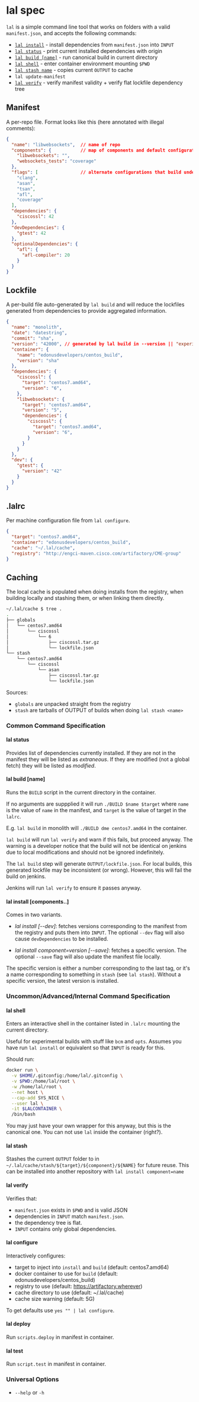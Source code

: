 # lal spec
`lal` is a simple command line tool that works on folders with a valid `manifest.json`, and accepts the following commands:

- [`lal install`](#lal-install-components) - install dependencies from `manifest.json` into `INPUT`
- [`lal status`](#lal-status) - print current installed dependencies with origin
- [`lal build [name]`](#lal-build-name) - run canonical build in current directory
- [`lal shell`](#lal-shell) - enter container environment mounting `$PWD`
- [`lal stash name`](#lal-stash-name) - copies current `OUTPUT` to cache
- `lal update-manifest`
- [`lal verify`](#lal-verify) - verify manifest validity + verify flat lockfile dependency tree

## Manifest
A per-repo file. Format looks like this (here annotated with illegal comments):

```json
{
  "name": "libwebsockets",  // name of repo
  "components": {           // map of components and default configuration
    "libwebsockets": "",
    "websockets_tests": "coverage"
  },
  "flags": [                // alternate configurations that build understands
    "clang",
    "asan",
    "tsan",
    "afl",
    "coverage"
  ],
  "dependencies": {
    "ciscossl": 42
  },
  "devDependencies": {
    "gtest": 42
  },
  "optionalDependencies": {
    "afl": {
      "afl-compiler": 20
    }
  }
}
```

## Lockfile
A per-build file auto-generated by `lal build` and will reduce the lockfiles generated from dependencies to provide aggregated information.

```json
{
  "name": "monolith",
  "date": "datestring",
  "commit": "sha",
  "version": "42000", // generated by lal build in --version || "experimental"
  "container": {
    "name": "edonusdevelopers/centos_build",
    "version": "sha"
  },
  "dependencies": {
    "ciscossl": {
      "target": "centos7.amd64",
      "version": "6",
    },
    "libwebsockets": {
      "target": "centos7.amd64",
      "version": "5",
      "dependencies": {
        "ciscossl": {
          "target": "centos7.amd64",
          "version": "6",
        }
      }
    }
  },
  "dev": {
    "gtest": {
      "version": "42"
    }
  }
}
```

## .lalrc
Per machine configuration file from `lal configure`.

```json
{
  "target": "centos7.amd64",
  "container": "edonusdevelopers/centos_build",
  "cache": "~/.lal/cache",
  "registry": "http://engci-maven.cisco.com/artifactory/CME-group"
}
```

## Caching
The local cache is populated when doing installs from the registry, when building locally and stashing them, or when linking them directly.

```sh
~/.lal/cache $ tree .
.
├── globals
│   └── centos7.amd64
│       └── ciscossl
│           └── 6
│               ├── ciscossl.tar.gz
│               └── lockfile.json
└── stash
    └── centos7.amd64
        └── ciscossl
            └── asan
                ├── ciscossl.tar.gz
                └── lockfile.json
```

Sources:

- `globals` are unpacked straight from the registry
- `stash` are tarballs of OUTPUT of builds when doing `lal stash <name>`


### Common Command Specification
#### lal status
Provides list of dependencies currently installed.
If they are not in the manifest they will be listed as _extraneous_.
If they are modified (not a global fetch) they will be listed as _modified_.

#### lal build [name]
Runs the `BUILD` script in the current directory in the container.

If no arguments are suppplied it will run `./BUILD $name $target` where `name` is the value of `name` in the manifest, and `target` is the value of target in the `lalrc`.

E.g. `lal build` in monolith will `./BUILD dme centos7.amd64` in the container.

`lal build` will run `lal verify` and warn if this fails, but proceed anyway. The warning is a developer notice that the build will not be identical on jenkins due to local modifications and should not be ignored indefinitely.

The `lal build` step will generate `OUTPUT/lockfile.json`. For local builds, this generated lockfile may be inconsistent (or wrong). However, this will fail the build on jenkins.

Jenkins will run `lal verify` to ensure it passes anyway.

#### lal install [components..]
Comes in two variants.

 - *lal install [--dev]*: fetches versions corresponding to the manifest from the registry and puts them into `INPUT`. The optional `--dev` flag will also cause `devDependencies` to be installed.

 - *lal install component=version [--save]*: fetches a specific version. The optional `--save` flag will also update the manifest file locally.

The specific version is either a number corresponding to the last tag, or it's a name corresponding to something in `stash` (see `lal stash`). Without a specific version, the latest version is installed.

### Uncommon/Advanced/Internal Command Specification
#### lal shell
Enters an interactive shell in the container listed in `.lalrc` mounting the current directory.

Useful for experimental builds with stuff like `bcm` and `opts`.
Assumes you have run `lal install` or equivalent so that `INPUT` is ready for this.

Should run:

```sh
docker run \
  -v $HOME/.gitconfig:/home/lal/.gitconfig \
  -v $PWD:/home/lal/root \
  -w /home/lal/root \
  --net host \
  --cap-add SYS_NICE \
  --user lal \
  -it $LALCONTAINER \
  /bin/bash
```

You may just have your own wrapper for this anyway, but this is the canonical one. You can not use `lal` inside the container (right?).

#### lal stash <name>
Stashes the current `OUTPUT` folder to in `~/.lal/cache/stash/${target}/${component}/${NAME}` for future reuse. This can be installed into another repository with `lal install component=name`

#### lal verify
Verifies that:

- `manifest.json` exists in `$PWD` and is valid JSON
- dependencies in `INPUT` match `manifest.json`.
- the dependency tree is flat.
- `INPUT` contains only global dependencies.

#### lal configure
Interactively configures:

- target to inject into `install` and `build` (default: centos7.amd64)
- docker container to use for `build` (default: edonusdevelopers/centos_build)
- registry to use (default: https://artifactory.wherever)
- cache directory to use (default: ~/.lal/cache)
- cache size warning (default: 5G)

To get defaults use `yes "" | lal configure`.

#### lal deploy
Run `scripts.deploy` in manifest in container.

#### lal test
Run `script.test` in manifest in container.

### Universal Options

- `--help` or `-h`

